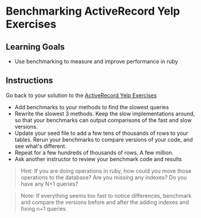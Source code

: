 # Benchmarking ActiveRecord Yelp Exercises

## Learning Goals

- Use benchmarking to measure and improve performance in ruby

## Instructions

Go back to your solution to the [ActiveRecord Yelp Exercises](https://github.com/learn-co-curriculum/activerecord-yelp-exercises)

- Add benchmarks to your methods to find the slowest queries
- Rewrite the slowest 3 methods. Keep the slow implementations around, so that your benchmarks can output comparisons of the fast and slow versions.
- Update your seed file to add a few tens of thousands of rows to your tables. Rerun your benchmarks to compare versions of your code, and see what's different.
- Repeat for a few hundreds of thousands of rows. A few million.
- Ask another instructor to review your benchmark code and results

> Hint: If you are doing operations in ruby, how could you move those operations to the database? Are you missing any indexes? Do you have any N+1 queries?

> Note: If everything seems too fast to notice differences, benchmark and compare the versions before and after the adding indexes and fixing n+1 queries.

